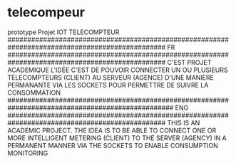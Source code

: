 # telecompeur
prototype Projet IOT TELECOMPTEUR 
################################################################################################ FR ################################################################################################
C'EST PROJET ACADEMIQUE L'IDÉE C'EST DE POUVOIR CONNECTER UN OU PLUSIEURS TELECOMPTEURS (CLIENT) AU SERVEUR (AGENCE) D'UNE MANIERE PERMANANTE VIA LES SOCKETS POUR PERMETTRE DE SUIVRE LA CONSOMMATION
################################################################################################## ENG ################################################################################################
THIS IS AN ACADEMIC PROJECT. THE IDEA IS TO BE ABLE TO CONNECT ONE OR MORE INTELLIGENT METERING (CLIENT) TO THE SERVER (AGENCY) IN A PERMANENT MANNER VIA THE SOCKETS TO ENABLE CONSUMPTION MONITORING 
